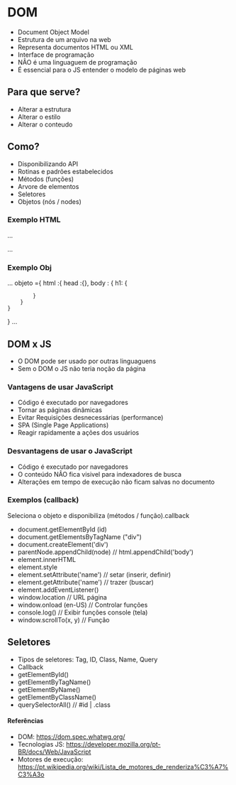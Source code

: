 # DOM

- Document  Object Model
- Estrutura de um arquivo na web
- Representa documentos HTML ou XML
- Interface de programação
- NÂO é uma linguaguem de programação
- É essencial para o JS entender o modelo de páginas web

## Para que serve?

- Alterar a estrutura
- Alterar o estilo
- Alterar o conteudo

## Como?

- Disponibilizando API <!-- Fornece recursos, métodos -->
- Rotinas e padrões estabelecidos
- Métodos (funções)
- Arvore de elementos
- Seletores
- Objetos (nós / nodes) <!-- Como se cada tag aberta, fosse cascata ou ramificando -->

### Exemplo HTML

...
<html>
    <head></head>
    <body></body>
</html>
...

### Exemplo Obj

...
objeto ={
    html :{
        head :{},
        body : {
            h1: {

            }
        }
    }
}
...

## DOM x JS

- O DOM pode ser usado por outras linguaguens
- Sem o DOM o JS não teria noção da página

### Vantagens de usar JavaScript

- Código é executado por navegadores
- Tornar as páginas dinâmicas
- Evitar Requisições desnecessárias (performance)
- SPA (Single Page Applications)<!-- São paginas que não necessitam ficar recarregando para o usuário-->
- Reagir rapidamente a ações dos usuários

### Desvantagens de usar o JavaScript

- Código é executado por navegadores
- O conteúdo NÂO fica visivel para indexadores de busca
- Alterações em tempo de execução não ficam salvas no documento

### Exemplos (callback) <!-- função passada a outra função como argumento -->

Seleciona o objeto e disponibiliza (métodos / função).callback


- document.getElementById (id)
- document.getElementsByTagName ("div")
- document.createElement('div')
- parentNode.appendChild(node) // html.appendChild('body')
- element.innerHTML
- element.style
- element.setAttribute('name') // setar (inserir, definir)
- element.getAttribute('name') // trazer (buscar)
- element.addEventListener()
- window.location // URL página
- window.onload (en-US) // Controlar funções
- console.log() // Exibir funções console (tela)
- window.scrollTo(x, y) // Função

## Seletores

- Tipos de seletores: Tag, ID, Class, Name, Query
- Callback
- getElementById()
- getElementByTagName()
- getElementByName()
- getElementByClassName()
- querySelectorAll() // #id | .class

#### Referências

- DOM: https://dom.spec.whatwg.org/
- Tecnologias JS: https://developer.mozilla.org/pt-BR/docs/Web/JavaScript
- Motores de execução: https://pt.wikipedia.org/wiki/Lista_de_motores_de_renderiza%C3%A7%C3%A3o
